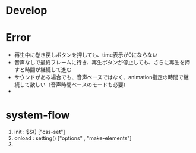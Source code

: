 Develop
==

# Error
  - 再生中に巻き戻しボタンを押しても、time表示が0にならない
  - 音声なしで最終フレームに行き、再生ボタンが停止しても、さらに再生を押すと時間が継続して進む
  - サウンドがある場合でも、音声ベースではなく、animation指定の時間で継続して欲しい（音声時間ベースのモードも必要）
  - 



# system-flow
  1. init   : $$() ["css-set"] 
  2. onload : setting() ["options" , "make-elements"]
  3. 


